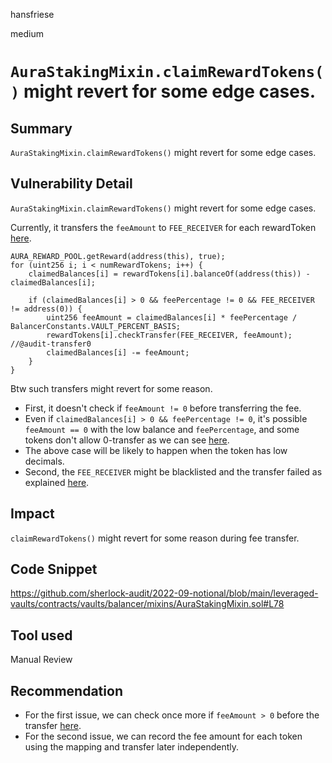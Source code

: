 hansfriese

medium

# `AuraStakingMixin.claimRewardTokens()` might revert for some edge cases.

## Summary
`AuraStakingMixin.claimRewardTokens()` might revert for some edge cases.

## Vulnerability Detail
`AuraStakingMixin.claimRewardTokens()` might revert for some edge cases.

Currently, it transfers the `feeAmount` to `FEE_RECEIVER` for each rewardToken [here](https://github.com/sherlock-audit/2022-09-notional/blob/main/leveraged-vaults/contracts/vaults/balancer/mixins/AuraStakingMixin.sol#L72-L81).

```solidity
AURA_REWARD_POOL.getReward(address(this), true);
for (uint256 i; i < numRewardTokens; i++) {
    claimedBalances[i] = rewardTokens[i].balanceOf(address(this)) - claimedBalances[i];

    if (claimedBalances[i] > 0 && feePercentage != 0 && FEE_RECEIVER != address(0)) {
        uint256 feeAmount = claimedBalances[i] * feePercentage / BalancerConstants.VAULT_PERCENT_BASIS;
        rewardTokens[i].checkTransfer(FEE_RECEIVER, feeAmount); //@audit-transfer0
        claimedBalances[i] -= feeAmount;
    }
}
```

Btw such transfers might revert for some reason.
- First, it doesn't check if `feeAmount != 0` before transferring the fee. 
- Even if `claimedBalances[i] > 0 && feePercentage != 0`, it's possible `feeAmount == 0` with the low balance and `feePercentage`, and some tokens don't allow 0-transfer as we can see [here](https://github.com/d-xo/weird-erc20#revert-on-zero-value-transfers).
- The above case will be likely to happen when the token has low decimals.
- Second, the `FEE_RECEIVER` might be blacklisted and the transfer failed as explained [here](https://github.com/d-xo/weird-erc20#tokens-with-blocklists).

## Impact
`claimRewardTokens()` might revert for some reason during fee transfer.

## Code Snippet
https://github.com/sherlock-audit/2022-09-notional/blob/main/leveraged-vaults/contracts/vaults/balancer/mixins/AuraStakingMixin.sol#L78

## Tool used
Manual Review

## Recommendation
- For the first issue, we can check once more if `feeAmount > 0` before the transfer [here](https://github.com/sherlock-audit/2022-09-notional/blob/main/leveraged-vaults/contracts/vaults/balancer/mixins/AuraStakingMixin.sol#L78).
- For the second issue, we can record the fee amount for each token using the mapping and transfer later independently.
